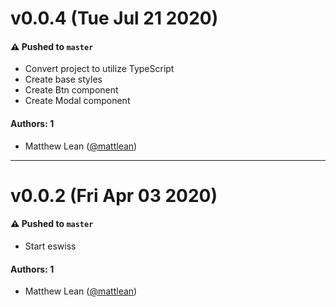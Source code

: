 # v0.0.4 (Tue Jul 21 2020)

#### ⚠️ Pushed to `master`

- Convert project to utilize TypeScript
- Create base styles
- Create Btn component
- Create Modal component

#### Authors: 1

- Matthew Lean ([@mattlean](https://github.com/mattlean))

---

# v0.0.2 (Fri Apr 03 2020)

#### ⚠️ Pushed to `master`

- Start eswiss

#### Authors: 1

- Matthew Lean ([@mattlean](https://github.com/mattlean))

